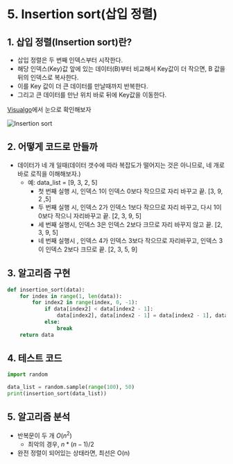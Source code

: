 # 5. Insertion sort(삽입 정렬)

## 1. 삽입 정렬(Insertion sort)란?

- 삽입 정렬은 두 번째 인덱스부터 시작한다.
- 해당 인덱스(Key)값 앞에 있는 데이터(B)부터 비교해서 Key값이 더 작으면, B 값을 뒤의 인덱스로 복사한다.
- 이를 Key 값이 더 큰 데이터를 만날때까지 반복한다.
- 그리고 큰 데이터를 만난 위치 바로 뒤에 Key값을 이동한다.

[Visualgo](https://visualgo.net/en/sorting)에서 눈으로 확인해보자

![Insertion sort](https://upload.wikimedia.org/wikipedia/commons/9/9c/Insertion-sort-example.gif)

## 2. 어떻게 코드로 만들까

- 데이터가 네 개 일때(데이터 갯수에 따라 복잡도가 떨어지는 것은 아니므로, 네 개로 바로 로직을 이해해보자.)
  - 예: data_list = [9, 3, 2, 5]
    - 첫 번째 실행 시, 인덱스 1이 인덱스 0보다 작으므로 자리 바꾸고 끝. [3, 9, 2 ,5]
    - 두 번째 실행 시, 인덱스 2가 인덱스 1보다 작으므로 자리 바꾸고, 다시 1이 0보다 작으니 자리바꾸고 끝. [2, 3, 9, 5]
    - 세 번째 실행시, 인덱스 3은 인덱스 2보다 크므로 자리 바꾸지 않고 끝. [2, 3, 9, 5]
    - 네 번째 실행시 , 인덱스 4가 인덱스 3보다 작으므로 자리바꾸고, 인덱스 3이 인덱스 2보다 크므로 끝. [2, 3, 5, 9]

## 3. 알고리즘 구현

``` python
def insertion_sort(data):
    for index in range(1, len(data)):
        for index2 in range(index, 0, -1):
            if data[index2] < data[index2 - 1]:
                data[index2], data[index2 - 1] = data[index2 - 1], data[index2]
            else:
                break
    return data
```

## 4. 테스트 코드 

``` python
import random

data_list = random.sample(range(100), 50)
print(insertion_sort(data_list))
```

## 5. 알고리즘 분석

- 반복문이 두 개 $O(n^2)$
  - 최악의 경우, $n*(n-1)/2$
- 완전 정렬이 되어있는 상태라면, 최선은 O(n)



